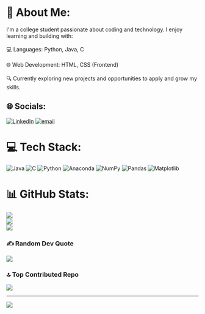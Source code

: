 # 💫 About Me:
I'm a college student passionate about coding and technology. I enjoy learning and building with:<br><br>💻 Languages: Python, Java, C<br><br>🌐 Web Development: HTML, CSS (Frontend)<br><br>🔍 Currently exploring new projects and opportunities to apply and grow my skills.


## 🌐 Socials:
[![LinkedIn](https://img.shields.io/badge/LinkedIn-%230077B5.svg?logo=linkedin&logoColor=white)](https://linkedin.com/in/https://www.linkedin.com/in/aditya-yadav-41a50a355) [![email](https://img.shields.io/badge/Email-D14836?logo=gmail&logoColor=white)](mailto:classaditya01@gmail.com) 

# 💻 Tech Stack:
![Java](https://img.shields.io/badge/java-%23ED8B00.svg?style=for-the-badge&logo=openjdk&logoColor=white) ![C](https://img.shields.io/badge/c-%2300599C.svg?style=for-the-badge&logo=c&logoColor=white) ![Python](https://img.shields.io/badge/python-3670A0?style=for-the-badge&logo=python&logoColor=ffdd54) ![Anaconda](https://img.shields.io/badge/Anaconda-%2344A833.svg?style=for-the-badge&logo=anaconda&logoColor=white) ![NumPy](https://img.shields.io/badge/numpy-%23013243.svg?style=for-the-badge&logo=numpy&logoColor=white) ![Pandas](https://img.shields.io/badge/pandas-%23150458.svg?style=for-the-badge&logo=pandas&logoColor=white) ![Matplotlib](https://img.shields.io/badge/Matplotlib-%23ffffff.svg?style=for-the-badge&logo=Matplotlib&logoColor=black)
# 📊 GitHub Stats:
![](https://github-readme-stats.vercel.app/api?username=aditya-dev-create&theme=dark&hide_border=false&include_all_commits=false&count_private=false)<br/>
![](https://nirzak-streak-stats.vercel.app/?user=aditya-dev-create&theme=dark&hide_border=false)<br/>
![](https://github-readme-stats.vercel.app/api/top-langs/?username=aditya-dev-create&theme=dark&hide_border=false&include_all_commits=false&count_private=false&layout=compact)

### ✍️ Random Dev Quote
![](https://quotes-github-readme.vercel.app/api?type=horizontal&theme=radical)

### 🔝 Top Contributed Repo
![](https://github-contributor-stats.vercel.app/api?username=aditya-dev-create&limit=5&theme=dark&combine_all_yearly_contributions=true)

---
[![](https://visitcount.itsvg.in/api?id=aditya-dev-create&icon=0&color=0)](https://visitcount.itsvg.in)

<!-- Proudly created with GPRM ( https://gprm.itsvg.in ) -->
